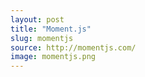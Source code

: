 ```yaml
---
layout: post
title: "Moment.js"
slug: momentjs
source: http://momentjs.com/
image: momentjs.png
---
```


